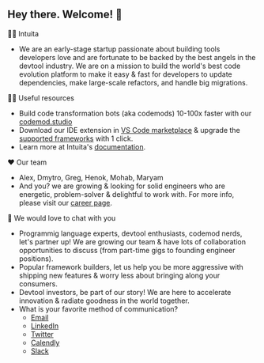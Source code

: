 ## Hey there. Welcome! 👋

🙋‍♀️ Intuita
  - We are an early-stage startup passionate about building tools developers love and are fortunate to be backed by the best angels in the devtool industry. We are on a mission to build the world's best code evolution platform to make it easy & fast for developers to update dependencies, make large-scale refactors, and handle big migrations.

👩‍💻 Useful resources 
  - Build code transformation bots (aka codemods) 10-100x faster with our [codemod.studio](https://www.codemod.studio/)
  - Download our IDE extension in [VS Code marketplace](https://marketplace.visualstudio.com/items?itemName=Intuita.intuita-vscode-extension) & upgrade the [supported frameworks](https://github.com/intuita-inc/codemod-registry) with 1 click.
  - Learn more at Intuita's [documentation](https://docs.intuita.io/).

❤ Our team
  - Alex, Dmytro, Greg, Henok, Mohab, Maryam
  - And you? we are growing & looking for solid engineers who are energetic, problem-solver & delightful to work with. For more info, please visit our [career page](https://intuita.notion.site/Join-Intuita-b9c9bf82d38341f8936744b6aac20dba).

🧙 We would love to chat with you
  - Programmig language experts, devtool enthusiasts, codemod nerds, let's partner up! We are growing our team & have lots of collaboration opportunities to discuss (from part-time gigs to founding engineer positions).
  - Popular framework builders, let us help you be more aggressive with shipping new features & worry less about bringing along your consumers. 
  - Devtool investors, be part of our story! We are here to accelerate innovation & radiate goodness in the world together.
  - What is your favorite method of communication?
      - [Email](mailto:hello@intuita.io) 
      - [LinkedIn](https://www.linkedin.com/company/intuita-inc/)
      - [Twitter](https://twitter.com/CodeWithIntuita)
      - [Calendly](https://calendly.com/alex-from-intuita)
      - [Slack](https://join.slack.com/t/intuita-inc/shared_invite/zt-1bjj5exxi-95yPfWi71HcO2p_sS5L2wA)

